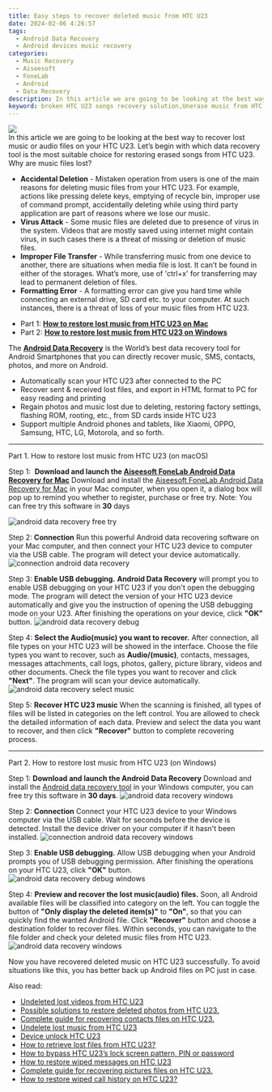 ```yaml
---
title: Easy steps to recover deleted music from HTC U23
date: 2024-02-06 4:26:57
tags: 
  - Android Data Recovery
  - Android devices music recovery
categories: 
  - Music Recovery
  - Aiseesoft
  - FoneLab
  - Android
  - Data Recovery
description: In this article we are going to be looking at the best way to recover lost music or audio files on your HTC U23. Let’s begin with which data recovery tool is the most suitable choice for restoring erased songs from HTC U23.
keyword: broken HTC U23 songs recovery solution,Unerase music from HTC U23,save lost music on HTC U23,recover lost songs from HTC U23,recover lost music from HTC U23,save lost songs on HTC U23,HTC U23 music recovery,HTC U23 deleted music,HTC U23 retrieve deleted music,get back deleted music from HTC U23 android,HTC U23 music disappeared,HTC U23 retrieve deleted song
---
```


<img src="https://img0mobiles.techidaily.com/images/best-assets/devices/htc/htc-u23/3.jpg" class="atpl-imgstyle"  />

<div class="atpl-content atpl-for-fonelab-android recover-music">

<div class="atpl-post-description-part-1">
In this article we are going to be looking at the best way to recover lost music or audio files on your HTC U23. Let’s begin with which data recovery tool is the most suitable choice for restoring erased songs from HTC U23.
</div>



<div class="atpl-post-description-part-2">
<div class="tpl-content-sub-paragraph-title">
  Why are music files lost?
</div>
<div class="tpl-content-sub-paragraph-content">
  <ul class="tpl-content-sub-paragraph-ul-style">
    <li><strong>Accidental Deletion</strong> - Mistaken operation from users is one of the main reasons for deleting music files from your HTC U23. For example, actions like pressing delete keys, emptying of recycle bin, improper use of command prompt, accidentally deleting while using third party application are part of reasons where we lose our music.</li>
    <li><strong>Virus Attack</strong> - Some music files are deleted due to presence of virus in the system. Videos that are mostly saved using internet might contain virus, in such cases there is a threat of missing or deletion of music files.</li>
    <li><strong>Improper File Transfer</strong> - While transferring music from one device to another, there are situations when media file is lost. It can’t be found in either of the storages. What’s more, use of 'ctrl+x' for transferring may lead to permanent deletion of files. </li>
    <li><strong>Formatting Error</strong> - A formatting error can give you hard time while connecting an external drive, SD card etc. to your computer. At such instances, there is a threat of loss of your music files from HTC U23.</li>
  </ul>
</div>
</div>

<ul>
  <li>Part 1: <strong><a href="#p1">How to restore lost music from HTC U23 on Mac</a></strong></li>
  <li>Part 2: <strong><a href="#p2">How to restore lost music from HTC U23 on Windows</a></strong></li>
</ul>


<div class="atpl-post-description-part-3">
<div class="tpl-content-sub-paragraph-normal">
  <p>
      The <a href="https://tools.techidaily.com/aiseesoft-android-data-recovery/" target="_blank" rel="noopener"><strong>Android Data Recovery</strong></a> is the World’s best data recovery tool for Android Smartphones that you can directly recover music, SMS, contacts, photos, and more on Android.
  </p>
  <ul class="tpl-content-sub-paragraph-ul-style">
    <li>Automatically scan your HTC U23 after connected to the PC</li>
    <li>Recover sent & received lost files, and export in HTML format to PC for easy reading and printing</li>
    <li>Regain photos and music lost due to deleting, restoring factory settings, flashing ROM, rooting, etc., from SD cards inside HTC U23</li>
    <li>Support multiple Android phones and tablets, like Xiaomi, OPPO, Samsung, HTC, LG, Motorola, and so forth.</li>
  </ul>
</div>
</div>



<!-- Part 1 -->
<a id="p1" name="p1" ></a><hr>

<div>
  <span class="atpl-step-part-style">Part 1. How to restore lost music from HTC U23 (on macOS)</span>
</div>

<span class="atpl-stepstyle-a"><span>Step 1: </span></span> <strong>Download and launch the <a href="https://tools.techidaily.com/aiseesoft-android-data-recovery-for-mac/" target="_blank" rel="noopener">Aiseesoft FoneLab Android Data Recovery for Mac</a></strong>
Download and install the <a href="https://tools.techidaily.com/aiseesoft-android-data-recovery-for-mac/" target="_blank" rel="noopener">Aiseesoft FoneLab Android Data Recovery for Mac</a> in your Mac computer, when you open it, a dialog box will pop up to remind you whether to register, purchase or free try.
Note: You can free try this software in <strong>30</strong> days

<img src="https://tools.techidaily.com/images/apps/aiseesoft/android-data-recovery/mac-free-try.png" class="atpl-imgstyle" alt="android data recovery free try" />

<span class="atpl-stepstyle-a"><span>Step 2: </span></span> <strong>Connection</strong>
Run this powerful Android data recovering software on your Mac computer, and then connect your HTC U23 device to computer via the USB cable. The program will detect your device automatically.
<img src="https://tools.techidaily.com/images/apps/aiseesoft/android-data-recovery/mac-connection-interface.jpg" class="atpl-imgstyle" alt="connection android data recovery" />

<span class="atpl-stepstyle-a"><span>Step 3: </span></span> <strong>Enable USB debugging.</strong>
<strong>Android Data Recovery</strong> will prompt you to enable USB debugging on your HTC U23 if you don't open the debugging mode. The program will detect the version of your HTC U23 device automatically and give you the instruction of opening the USB debugging mode on your U23. After finishing the operations on your device, click <strong>"OK"</strong> button.
<img src="https://tools.techidaily.com/images/apps/aiseesoft/android-data-recovery/mac-android-usb-debug.jpg"  class="atpl-imgstyle" alt="android data recovery debug" />

<span class="atpl-stepstyle-a"><span>Step 4: </span></span> <strong>Select the Audio(music) you want to recover.</strong>
After connection, all file types on your HTC U23 will be showed in the interface. Choose the file types you want to recover, such as <strong>Audio/(music)</strong>, contacts, messages, messages attachments, call logs, photos, gallery, picture library, videos and other documents. Check the file types you want to recover and click <b>"Next"</b>. The program will scan your device automatically.
<img src="https://tools.techidaily.com/images/apps/aiseesoft/android-data-recovery/mac-choose-type-music.jpg" class="atpl-imgstyle" alt="android data recovery select music" />

<span class="atpl-stepstyle-a"><span>Step 5: </span></span> <strong>Recover HTC U23 music</strong>
When the scanning is finished, all types of files will be listed in categories on the left control. You are allowed to check the detailed information of each data. Preview and select the data you want to recover, and then click <b>"Recover"</b> button to complete recovering process.


<a id="p2" name="p2"></a><hr>

<!-- Part 2 -->
<div>
  <span class="atpl-step-part-style">Part 2. How to restore lost music from HTC U23 (on Windows)</span>
</div>

<span class="atpl-stepstyle-a"><span>Step 1: </span></span> <strong>Download and launch the Android Data Recovery</strong>
Download and install the <a href="https://tools.techidaily.com/aiseesoft-android-data-recovery-for-win/" target="_blank" rel="noopener">Android data recovery tool</a> in your Windows computer, you can free try this software in <b>30 days</b>.
<img src="https://tools.techidaily.com/images/apps/aiseesoft/android-data-recovery/win-start-interface.png"  class="atpl-imgstyle" alt="android data recovery windows" />

<span class="atpl-stepstyle-a"><span>Step 2: </span></span> <strong>Connection</strong>
Connect your HTC U23 device to your Windows computer via the USB cable. Wait for seconds before the device is detected. Install the device driver on your computer if it hasn't been installed.
<img src="https://tools.techidaily.com/images/apps/aiseesoft/android-data-recovery/win-connection-interface.png" class="atpl-imgstyle" alt="connection android data recovery windows" />

<span class="atpl-stepstyle-a"><span>Step 3: </span></span> <strong>Enable USB debugging.</strong>
Allow USB debugging when your Android prompts you of USB debugging permission. After finishing the operations on your HTC U23, click <b>"OK"</b> button.
<img src="https://tools.techidaily.com/images/apps/aiseesoft/android-data-recovery/win-android-usb-debug.png" class="atpl-imgstyle" alt="android data recovery debug windows" />

<span class="atpl-stepstyle-a"><span>Step 4: </span></span> <strong>Preview and recover the lost music(audio) files.</strong>
Soon, all Android available files will be classified into category on the left. You can toggle the button of <b>"Only display the deleted item(s)"</b> to <b>"On"</b>, so that you can quickly find the wanted Android file. Click <b>"Recover"</b> button and choose a destination folder to recover files. Within seconds, you can navigate to the file folder and check your deleted music files from HTC U23.
<img src="https://tools.techidaily.com/images/apps/aiseesoft/android-data-recovery/win-recover-music.jpg" class="atpl-imgstyle" alt="android data recovery windows" />

<div class="atpl-post-description-part-4">
<div class="tpl-content-sub-paragraph-normal">
    <p>
        Now you have recovered deleted music on HTC U23 successfully. To avoid situations like this, you has better back up Android files on PC just in case.
    </p>
</div>
</div>


<ins class="adsbygoogle"
     style="display:block"
     data-ad-client="ca-pub-7571918770474297"
     data-ad-slot="8358498916"
     data-ad-format="auto"
     data-full-width-responsive="true"></ins>

<span class="atpl-alsoreadstyle">Also read:</span>
<div><ul>
<li><a href="/undeleted-lost-videos-from-htc-u23-by-fonelab-android-recover-video/" target="_blank" rel="noopener"><u>Undeleted lost videos from HTC U23</u></a></li>
<li><a href="/possible-solutions-to-restore-deleted-photos-from-htc-u23-by-fonelab-android-recover-photos/" target="_blank" rel="noopener"><u>Possible solutions to restore deleted photos from HTC U23.</u></a></li>
<li><a href="/complete-guide-for-recovering-contacts-files-on-htc-u23-by-fonelab-android-recover-contacts/" target="_blank" rel="noopener"><u>Complete guide for recovering contacts files on HTC U23.</u></a></li>
<li><a href="/undelete-lost-music-from-htc-u23-by-fonelab-android-recover-music/" target="_blank" rel="noopener"><u>Undelete lost music from HTC U23</u></a></li>
<li><a href="/device-unlock-htc-u23-by-drfone-android-unlock-android-unlock/" target="_blank" rel="noopener"><u>Device unlock  HTC U23</u></a></li>
<li><a href="/how-to-retrieve-lost-files-from-htc-u23-by-fonelab-android-recover-data/" target="_blank" rel="noopener"><u>How to retrieve lost files from HTC U23?</u></a></li>
<li><a href="/how-to-bypass-htc-u23-s-lock-screen-pattern-pin-or-password-by-drfone-android-unlock-android-unlock/" target="_blank" rel="noopener"><u>How to bypass HTC U23’s lock screen pattern, PIN or password</u></a></li>
<li><a href="/how-to-restore-wiped-messages-on-htc-u23-by-fonelab-android-recover-messages/" target="_blank" rel="noopener"><u>How to restore wiped messages on HTC U23</u></a></li>
<li><a href="/complete-guide-for-recovering-pictures-files-on-htc-u23-by-fonelab-android-recover-pictures/" target="_blank" rel="noopener"><u>Complete guide for recovering pictures files on HTC U23.</u></a></li>
<li><a href="/how-to-restore-wiped-call-history-on-htc-u23-by-fonelab-android-recover-call-logs/" target="_blank" rel="noopener"><u>How to restore wiped call history on HTC U23?</u></a></li>
</ul></div>

</div>